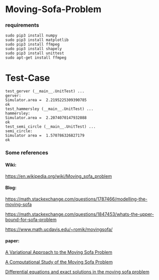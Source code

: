 # Moving-Sofa-Problem

### requirements
```
sudo pip3 install numpy
sudo pip3 install matplotlib
sudo pip3 install ffmpeg
sudo pip3 install shapely
sudo pip3 install unittest
sudo apt-get install ffmpeg
```
# Test-Case
```
test_gerver (__main__.UnitTest) ...
gerver:
Simulator.area =  2.2195225309390785
ok
test_hammersley (__main__.UnitTest) ...
hammersley:
Simulator.area =  2.2074070147932088
ok
test_semi_circle (__main__.UnitTest) ...
semi_circle:
Simulator area =  1.570786326827179
ok
```
### Some references
#### Wiki:
https://en.wikipedia.org/wiki/Moving_sofa_problem

#### Blog:
https://math.stackexchange.com/questions/1787466/modelling-the-moving-sofa

https://math.stackexchange.com/questions/1847453/whats-the-upper-bound-for-sofa-problem

https://www.math.ucdavis.edu/~romik/movingsofa/

#### paper:
[A Variational Approach to the Moving
Sofa Problem](http://faculty.bard.edu/belk/projects/NicoleSong.pdf)

[A Computational Study of the Moving Sofa Problem](http://vixra.org/pdf/1411.0038v1.pdf)

[Differential equations
and exact solutions in the moving sofa problem](https://www.math.ucdavis.edu/~romik/data/uploads/software/movingsofas-v1.3-printout.pdf)
